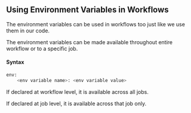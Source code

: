 ## Using Environment Variables in Workflows

The environment variables can be used in workflows too just like we use them in our code.

The environment variables can be made available throughout entire workflow or to a specific job.

#### Syntax

```bash
env: 
    <env variable name>: <env variable value>
```
If declared at workflow level, it is available across all jobs.

If declared at job level, it is available across that job only.